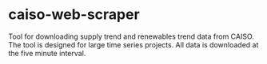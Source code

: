 # caiso-web-scraper
Tool for downloading supply trend and renewables trend data from CAISO. The tool is designed for large time series projects. All data is downloaded at the five minute interval.
